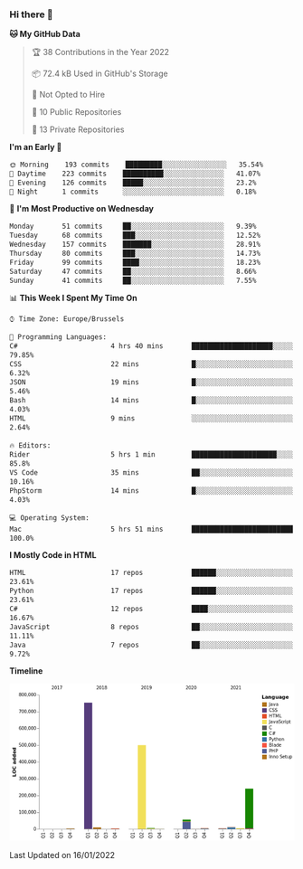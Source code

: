 ### Hi there 👋

<!--START_SECTION:waka-->
**🐱 My GitHub Data** 

> 🏆 38 Contributions in the Year 2022
 > 
> 📦 72.4 kB Used in GitHub's Storage 
 > 
> 🚫 Not Opted to Hire
 > 
> 📜 10 Public Repositories 
 > 
> 🔑 13 Private Repositories  
 > 
**I'm an Early 🐤** 

```text
🌞 Morning    193 commits    █████████░░░░░░░░░░░░░░░░   35.54% 
🌆 Daytime    223 commits    ██████████░░░░░░░░░░░░░░░   41.07% 
🌃 Evening    126 commits    █████░░░░░░░░░░░░░░░░░░░░   23.2% 
🌙 Night      1 commits      ░░░░░░░░░░░░░░░░░░░░░░░░░   0.18%

```
📅 **I'm Most Productive on Wednesday** 

```text
Monday       51 commits     ██░░░░░░░░░░░░░░░░░░░░░░░   9.39% 
Tuesday      68 commits     ███░░░░░░░░░░░░░░░░░░░░░░   12.52% 
Wednesday    157 commits    ███████░░░░░░░░░░░░░░░░░░   28.91% 
Thursday     80 commits     ███░░░░░░░░░░░░░░░░░░░░░░   14.73% 
Friday       99 commits     ████░░░░░░░░░░░░░░░░░░░░░   18.23% 
Saturday     47 commits     ██░░░░░░░░░░░░░░░░░░░░░░░   8.66% 
Sunday       41 commits     ██░░░░░░░░░░░░░░░░░░░░░░░   7.55%

```


📊 **This Week I Spent My Time On** 

```text
⌚︎ Time Zone: Europe/Brussels

💬 Programming Languages: 
C#                       4 hrs 40 mins       ████████████████████░░░░░   79.85% 
CSS                      22 mins             █░░░░░░░░░░░░░░░░░░░░░░░░   6.32% 
JSON                     19 mins             █░░░░░░░░░░░░░░░░░░░░░░░░   5.46% 
Bash                     14 mins             █░░░░░░░░░░░░░░░░░░░░░░░░   4.03% 
HTML                     9 mins              ░░░░░░░░░░░░░░░░░░░░░░░░░   2.64%

🔥 Editors: 
Rider                    5 hrs 1 min         █████████████████████░░░░   85.8% 
VS Code                  35 mins             ██░░░░░░░░░░░░░░░░░░░░░░░   10.16% 
PhpStorm                 14 mins             █░░░░░░░░░░░░░░░░░░░░░░░░   4.03%

💻 Operating System: 
Mac                      5 hrs 51 mins       █████████████████████████   100.0%

```

**I Mostly Code in HTML** 

```text
HTML                     17 repos            ██████░░░░░░░░░░░░░░░░░░░   23.61% 
Python                   17 repos            ██████░░░░░░░░░░░░░░░░░░░   23.61% 
C#                       12 repos            ████░░░░░░░░░░░░░░░░░░░░░   16.67% 
JavaScript               8 repos             ██░░░░░░░░░░░░░░░░░░░░░░░   11.11% 
Java                     7 repos             ██░░░░░░░░░░░░░░░░░░░░░░░   9.72%

```


**Timeline**

![Chart not found](https://raw.githubusercontent.com/guillaumedeplancke/guillaumedeplancke/main/charts/bar_graph.png) 


 Last Updated on 16/01/2022
<!--END_SECTION:waka-->
